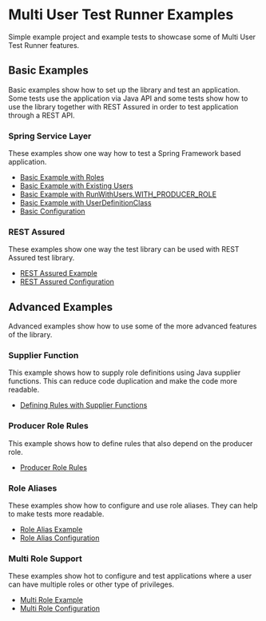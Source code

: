 Multi User Test Runner Examples
===============================

Simple example project and example tests to showcase some of Multi User Test Runner features.

## Basic Examples

Basic examples show how to set up the library and test an application. Some tests use the application via Java API
and some tests show how to use the library together with REST Assured in order to test application through a REST
API.

### Spring Service Layer

These examples show one way how to test a Spring Framework based application.

* [Basic Example with Roles](src/test/java/fi/vincit/mutrproject/feature/todo/TodoServiceIT.java)
* [Basic Example with Existing Users](src/test/java/fi/vincit/mutrproject/feature/todo/TodoServiceWithUsersIT.java)
* [Basic Example with RunWithUsers.WITH_PRODUCER_ROLE](src/test/java/fi/vincit/mutrproject/feature/todo/TodoServiceProducerRoleIT.java)
* [Basic Example with UserDefinitionClass](src/test/java/fi/vincit/mutrproject/feature/todo/TodoServiceUserDefinitionsIT.java)
* [Basic Configuration](src/test/java/fi/vincit/mutrproject/configuration/TestMultiUserConfig.java)

### REST Assured

These examples show one way the test library can be used with REST Assured test library.

* [REST Assured Example](src/test/java/fi/vincit/mutrproject/feature/todo/RestAssuredIT.java)
* [REST Assured Configuration](src/test/java/fi/vincit/mutrproject/configuration/TestMultiUserRestConfig.java)

## Advanced Examples

Advanced examples show how to use some of the more advanced features of the library.

### Supplier Function

This example shows how to supply role definitions using Java supplier functions. This can reduce code
duplication and make the code more readable.

* [Defining Rules with Supplier Functions](src/test/java/fi/vincit/mutrproject/feature/todo/TodoServiceSuppliersIT.java)

### Producer Role Rules

This example shows how to define rules that also depend on the producer role.

* [Producer Role Rules](src/test/java/fi/vincit/mutrproject/feature/todo/TodoServiceProducerRoleIT.java)

### Role Aliases

These examples show how to configure and use role aliases. They can help to make tests more readable.

* [Role Alias Example](src/test/java/fi/vincit/mutrproject/feature/todo/TodoServiceRoleAliasIT.java)
* [Role Alias Configuration](src/test/java/fi/vincit/mutrproject/configuration/TestMultiUserAliasConfig.java)

### Multi Role Support

These examples show hot to configure and test applications where a user can have multiple roles or
other type of privileges.

* [Multi Role Example](src/test/java/fi/vincit/mutrproject/feature/todo/TodoServiceMultiRoleIT.java)
* [Multi Role Configuration](src/test/java/fi/vincit/mutrproject/configuration/TestMultiRoleConfig.java)
